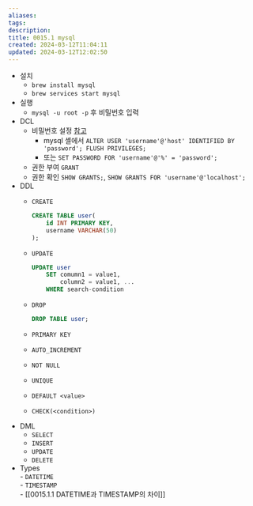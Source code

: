```yaml
---
aliases: 
tags: 
description:
title: 0015.1 mysql
created: 2024-03-12T11:04:11
updated: 2024-03-12T12:02:50
---
```

- 설치
	- `brew install mysql`
	- `brew services start mysql`
- 실행
	- `mysql -u root -p` 후 비밀번호 입력
- DCL
	- 비밀번호 설정 [참고](https://jjeongil.tistory.com/1484)
		- mysql 셸에서 `ALTER USER 'username'@'host' IDENTIFIED BY 'password'; FLUSH PRIVILEGES;`
		- 또는 `SET PASSWORD FOR 'username'@'%' = 'password';`
	- 권한 부여 `GRANT`
	- 권한 확인 `SHOW GRANTS;`, `SHOW GRANTS FOR 'username'@'localhost';`
- DDL
	- `CREATE`

		```sql
		CREATE TABLE user(
			id INT PRIMARY KEY,
			username VARCHAR(50)
		);
		```

	- `UPDATE`

		```sql
		UPDATE user
			SET comumn1 = value1,
				column2 = value1, ...
			WHERE search-condition
		```

	- `DROP`

		```sql
		DROP TABLE user;
		```

	- `PRIMARY KEY`
	- `AUTO_INCREMENT`
	- `NOT NULL`
	- `UNIQUE`
	- `DEFAULT <value>`
	- `CHECK(<condition>)`
- DML
	- `SELECT`
	- `INSERT`
	- `UPDATE`
	- `DELETE`
- Types  
		- `DATETIME`  
		- `TIMESTAMP`  
		- [[0015.1.1 DATETIME과 TIMESTAMP의 차이]]
